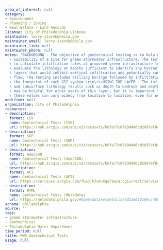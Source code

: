 ```yaml
---
area_of_interest: null
category: 
- Environment
- Planning / Zoning
- Real Estate / Land Records
license: City of Philadelphia License
maintainer: larry.szarek@phila.gov
maintainer_email: larry.szarek@phila.gov
maintainer_link: null
maintainer_phone: null
notes: "BACKGROUND - The objective of geotechnical testing is to help determine the\
  \ suitability of a site for green stormwater infrastructure. The tests are used\
  \ to calculate infiltration rates at proposed green infrastructure locations and\
  \ evaluate the lithology at depths sufficient to identify any hydraulically limiting\
  \ layers that would inhibit vertical infiltration and potentially cause lateral\
  \ flow. The testing includes drilling borings followed by infiltration testing within\
  \ the footprint of each GSI system.\r\n\r\nUSING THE LAYER - The infiltration rates\
  \ and subsurface lithology results such as depth to bedrock and depth to groundwater\
  \ may be helpful for other users of this layer, but it is important to note that\
  \ these values can vary widely from location to location, even for nearby sites."
modified: null
organization: City of Philadelphia
resources:
- description: ''
  format: CSV
  name: Geotechnical Tests (CSV)
  url: https://hub.arcgis.com/api/v3/datasets/b6fa77c0783d4d6c82697ef8cadcaa09_0/downloads/data?format=csv&spatialRefId=3857&where=1%3D1
- description: ''
  format: SHP
  name: Geotechnical Tests (SHP)
  url: https://hub.arcgis.com/api/v3/datasets/b6fa77c0783d4d6c82697ef8cadcaa09_0/downloads/data?format=shp&spatialRefId=3857&where=1%3D1
- description: ''
  format: GeoJSON
  name: Geotechnical Tests (GeoJSON)
  url: https://hub.arcgis.com/api/v3/datasets/b6fa77c0783d4d6c82697ef8cadcaa09_0/downloads/data?format=geojson&spatialRefId=4326&where=1%3D1
- description: ''
  format: API
  name: Geotechnical Tests (API)
  url: https://services.arcgis.com/fLeGjb7u4uXqeF9q/arcgis/rest/services/GeotechnicalTest/FeatureServer
- description: ''
  format: HTML
  name: Geotechnical Tests (Metadata)
  url: https://metadata.phila.gov/#home/datasetdetails/6321e815169cc40021d917a6/representationdetails/6321e815169cc40021d917b5/
schema: philadelphia
source: ''
tags:
- green stormwater infrastructure
- geotechnical
- Philadelphia Water Department
time_period: null
title: PWD Geotechnical Tests
usage: null
---
```

